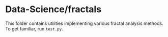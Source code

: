 # Data-Science/fractals
This folder contains utilities implementing various fractal analysis methods. To get familiar, run `test.py`.